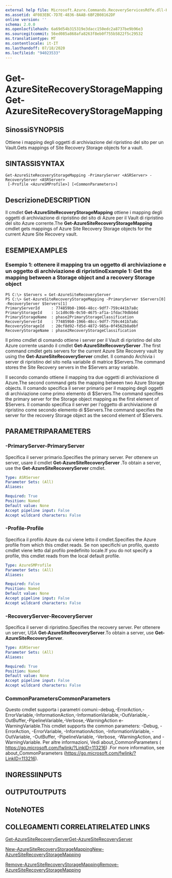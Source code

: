 ```yaml
---
external help file: Microsoft.Azure.Commands.RecoveryServicesRdfe.dll-Help.xml
ms.assetid: 4F083EBC-7D7E-4836-8AAB-6BF2B08162DF
online version: ''
schema: 2.0.0
ms.openlocfilehash: 6a69d54b315319e3dacc150edc2a8737be9b96e3
ms.sourcegitcommit: 56ed085a868afa8263f8eb0f755b5822f5c29532
ms.translationtype: MT
ms.contentlocale: it-IT
ms.lasthandoff: 07/18/2020
ms.locfileid: "94023533"
---
```

# <span data-ttu-id="66de1-101">Get-AzureSiteRecoveryStorageMapping</span><span class="sxs-lookup"><span data-stu-id="66de1-101">Get-AzureSiteRecoveryStorageMapping</span></span>

## <span data-ttu-id="66de1-102">Sinossi</span><span class="sxs-lookup"><span data-stu-id="66de1-102">SYNOPSIS</span></span>
<span data-ttu-id="66de1-103">Ottiene i mapping degli oggetti di archiviazione del ripristino del sito per un Vault.</span><span class="sxs-lookup"><span data-stu-id="66de1-103">Gets mappings of Site Recovery Storage objects for a vault.</span></span>

## <span data-ttu-id="66de1-104">SINTASSI</span><span class="sxs-lookup"><span data-stu-id="66de1-104">SYNTAX</span></span>

```
Get-AzureSiteRecoveryStorageMapping -PrimaryServer <ASRServer> -RecoveryServer <ASRServer>
 [-Profile <AzureSMProfile>] [<CommonParameters>]
```

## <span data-ttu-id="66de1-105">Descrizione</span><span class="sxs-lookup"><span data-stu-id="66de1-105">DESCRIPTION</span></span>
<span data-ttu-id="66de1-106">Il cmdlet **Get-AzureSiteRecoveryStorageMapping** ottiene i mapping degli oggetti di archiviazione di ripristino del sito di Azure per il Vault di ripristino del sito Azure corrente.</span><span class="sxs-lookup"><span data-stu-id="66de1-106">The **Get-AzureSiteRecoveryStorageMapping** cmdlet gets mappings of Azure Site Recovery Storage objects for the current Azure Site Recovery vault.</span></span>

## <span data-ttu-id="66de1-107">ESEMPI</span><span class="sxs-lookup"><span data-stu-id="66de1-107">EXAMPLES</span></span>

### <span data-ttu-id="66de1-108">Esempio 1: ottenere il mapping tra un oggetto di archiviazione e un oggetto di archiviazione di ripristino</span><span class="sxs-lookup"><span data-stu-id="66de1-108">Example 1: Get the mapping between a Storage object and a recovery Storage object</span></span>
```
PS C:\> $Servers = Get-AzureSiteRecoveryServer
PS C:\> Get-AzureSiteRecoveryStorageMapping -PrimaryServer $Servers[0] -RecoveryServer $Servers[1]
PrimaryServerId     : 774859b0-1966-48cc-9df7-759c441b7a8c
PrimaryStorageId    : 1c1d0c0b-0c50-4675-af1a-1fdac70dbb6d
PrimaryStorageName  : phase2PrimaryStorageClassification
RecoveryServerId    : 774859b0-1966-48cc-9df7-759c441b7a8c
RecoveryStorageId   : 20cf8d92-fd5d-4872-985a-0f4562b8a0bf
RecoveryStorageName : phase2RecoveryStorageClassification
```

<span data-ttu-id="66de1-109">Il primo cmdlet di comando ottiene i server per il Vault di ripristino del sito Azure corrente usando il cmdlet **Get-AzureSiteRecoveryServer** .</span><span class="sxs-lookup"><span data-stu-id="66de1-109">The first command cmdlet gets servers for the current Azure Site Recovery vault by using the **Get-AzureSiteRecoveryServer** cmdlet.</span></span>
<span data-ttu-id="66de1-110">Il comando Archivia i server di ripristino del sito nella variabile di matrice $Servers.</span><span class="sxs-lookup"><span data-stu-id="66de1-110">The command stores the Site Recovery servers in the $Servers array variable.</span></span>

<span data-ttu-id="66de1-111">Il secondo comando ottiene il mapping tra due oggetti di archiviazione di Azure.</span><span class="sxs-lookup"><span data-stu-id="66de1-111">The second command gets the mapping between two Azure Storage objects.</span></span>
<span data-ttu-id="66de1-112">Il comando specifica il server primario per il mapping degli oggetti di archiviazione come primo elemento di $Servers.</span><span class="sxs-lookup"><span data-stu-id="66de1-112">The command specifies the primary server for the Storage object mapping as the first element of $Servers.</span></span>
<span data-ttu-id="66de1-113">Il comando specifica il server per l'oggetto di archiviazione di ripristino come secondo elemento di $Servers.</span><span class="sxs-lookup"><span data-stu-id="66de1-113">The command specifies the server for the recovery Storage object as the second element of $Servers.</span></span>

## <span data-ttu-id="66de1-114">PARAMETRI</span><span class="sxs-lookup"><span data-stu-id="66de1-114">PARAMETERS</span></span>

### <span data-ttu-id="66de1-115">-PrimaryServer</span><span class="sxs-lookup"><span data-stu-id="66de1-115">-PrimaryServer</span></span>
<span data-ttu-id="66de1-116">Specifica il server primario.</span><span class="sxs-lookup"><span data-stu-id="66de1-116">Specifies the primary server.</span></span>
<span data-ttu-id="66de1-117">Per ottenere un server, usare il cmdlet **Get-AzureSiteRecoveryServer** .</span><span class="sxs-lookup"><span data-stu-id="66de1-117">To obtain a server, use the **Get-AzureSiteRecoveryServer** cmdlet.</span></span>

```yaml
Type: ASRServer
Parameter Sets: (All)
Aliases: 

Required: True
Position: Named
Default value: None
Accept pipeline input: False
Accept wildcard characters: False
```

### <span data-ttu-id="66de1-118">-Profile</span><span class="sxs-lookup"><span data-stu-id="66de1-118">-Profile</span></span>
<span data-ttu-id="66de1-119">Specifica il profilo Azure da cui viene letto il cmdlet.</span><span class="sxs-lookup"><span data-stu-id="66de1-119">Specifies the Azure profile from which this cmdlet reads.</span></span>
<span data-ttu-id="66de1-120">Se non specifichi un profilo, questo cmdlet viene letto dal profilo predefinito locale.</span><span class="sxs-lookup"><span data-stu-id="66de1-120">If you do not specify a profile, this cmdlet reads from the local default profile.</span></span>

```yaml
Type: AzureSMProfile
Parameter Sets: (All)
Aliases: 

Required: False
Position: Named
Default value: None
Accept pipeline input: False
Accept wildcard characters: False
```

### <span data-ttu-id="66de1-121">-RecoveryServer</span><span class="sxs-lookup"><span data-stu-id="66de1-121">-RecoveryServer</span></span>
<span data-ttu-id="66de1-122">Specifica il server di ripristino.</span><span class="sxs-lookup"><span data-stu-id="66de1-122">Specifies the recovery server.</span></span>
<span data-ttu-id="66de1-123">Per ottenere un server, USA **Get-AzureSiteRecoveryServer**.</span><span class="sxs-lookup"><span data-stu-id="66de1-123">To obtain a server, use **Get-AzureSiteRecoveryServer**.</span></span>

```yaml
Type: ASRServer
Parameter Sets: (All)
Aliases: 

Required: True
Position: Named
Default value: None
Accept pipeline input: False
Accept wildcard characters: False
```

### <span data-ttu-id="66de1-124">CommonParameters</span><span class="sxs-lookup"><span data-stu-id="66de1-124">CommonParameters</span></span>
<span data-ttu-id="66de1-125">Questo cmdlet supporta i parametri comuni:-debug,-ErrorAction,-ErrorVariable,-InformationAction,-InformationVariable,-OutVariable,-OutBuffer,-PipelineVariable,-Verbose,-WarningAction e-WarningVariable.</span><span class="sxs-lookup"><span data-stu-id="66de1-125">This cmdlet supports the common parameters: -Debug, -ErrorAction, -ErrorVariable, -InformationAction, -InformationVariable, -OutVariable, -OutBuffer, -PipelineVariable, -Verbose, -WarningAction, and -WarningVariable.</span></span> <span data-ttu-id="66de1-126">Per altre informazioni, Vedi about_CommonParameters ( https://go.microsoft.com/fwlink/?LinkID=113216) .</span><span class="sxs-lookup"><span data-stu-id="66de1-126">For more information, see about_CommonParameters (https://go.microsoft.com/fwlink/?LinkID=113216).</span></span>

## <span data-ttu-id="66de1-127">INGRESSI</span><span class="sxs-lookup"><span data-stu-id="66de1-127">INPUTS</span></span>

## <span data-ttu-id="66de1-128">OUTPUT</span><span class="sxs-lookup"><span data-stu-id="66de1-128">OUTPUTS</span></span>

## <span data-ttu-id="66de1-129">Note</span><span class="sxs-lookup"><span data-stu-id="66de1-129">NOTES</span></span>

## <span data-ttu-id="66de1-130">COLLEGAMENTI CORRELATI</span><span class="sxs-lookup"><span data-stu-id="66de1-130">RELATED LINKS</span></span>

[<span data-ttu-id="66de1-131">Get-AzureSiteRecoveryServer</span><span class="sxs-lookup"><span data-stu-id="66de1-131">Get-AzureSiteRecoveryServer</span></span>](./Get-AzureSiteRecoveryServer.md)

[<span data-ttu-id="66de1-132">New-AzureSiteRecoveryStorageMapping</span><span class="sxs-lookup"><span data-stu-id="66de1-132">New-AzureSiteRecoveryStorageMapping</span></span>](./New-AzureSiteRecoveryStorageMapping.md)

[<span data-ttu-id="66de1-133">Remove-AzureSiteRecoveryStorageMapping</span><span class="sxs-lookup"><span data-stu-id="66de1-133">Remove-AzureSiteRecoveryStorageMapping</span></span>](./Remove-AzureSiteRecoveryStorageMapping.md)


